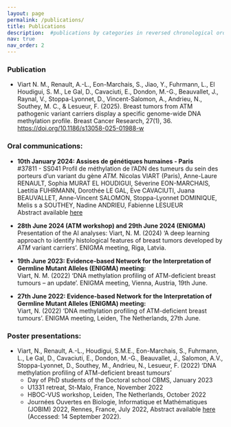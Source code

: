 ```yaml
---
layout: page
permalink: /publications/
title: Publications
description:  #publications by categories in reversed chronological order. generated by jekyll-scholar.
nav: true
nav_order: 2
---
```


### Publication
* Viart N. M., Renault, A.-L., Eon-Marchais, S., Jiao, Y., Fuhrmann, L., El Houdigui, S. M., Le Gal, D., Cavaciuti, E., Dondon, M.-G., Beauvallet, J., Raynal, V., Stoppa-Lyonnet, D., Vincent-Salomon, A., Andrieu, N., Southey, M. C., & Lesueur, F. (2025). Breast tumors from ATM pathogenic variant carriers display a specific genome-wide DNA methylation profile. Breast Cancer Research, 27(1), 36. https://doi.org/10.1186/s13058-025-01988-w

  
### Oral communications:

* **10th January 2024: Assises de génétiques humaines - Paris**\
#37811 - SS041 Profil de méthylation de l’ADN des tumeurs du sein des porteurs d’un variant du gène *ATM*.
Nicolas VIART (Paris), Anne-Laure RENAULT, Sophia MURAT EL HOUDIGUI, Séverine EON-MARCHAIS, Laetitia FUHRMANN, Dorothée LE GAL, Eve CAVACIUTI, Juana BEAUVALLET, Anne-Vincent SALOMON, Stoppa-Lyonnet DOMINIQUE, Melis s a SOUTHEY, Nadine ANDRIEU, Fabienne LESUEUR\
Abstract available [here](https://api.mycongressonline.net/api-Congress-agenda.html?record=1c8d2dd3-5102-48f7-73fb-63b7d66f4eb1&key=ab10c6a3e4ba4db1629057c3d8dca3e66653b897&date=&account_id=&bookmark_filter=&print_me=0&search=viart&stype=&speaker_id=&search_me=) 

* **28th June 2024 (ATM workshop) and 29th June 2024 (ENIGMA)**\
Presentation of the AI analyses: Viart, N. M. (2024) ‘A deep learning approach to identify histological features of breast tumors developed by *ATM* variant carriers’. ENIGMA meeting, Riga, Latvia.

* **19th June 2023: Evidence-based Network for the Interpretation of Germline Mutant Alleles (ENIGMA) meeting:**\
Viart, N. M. (2022) ‘DNA methylation profiling of ATM-deficient breast tumours – an update’. ENIGMA meeting, Vienna, Austria, 19th June.

* **27th June 2022: Evidence-based Network for the Interpretation of Germline Mutant Alleles (ENIGMA) meeting:**\
Viart, N. (2022) ‘DNA methylation profiling of ATM-deficient breast tumours’. ENIGMA meeting, Leiden, The Netherlands, 27th June.


### Poster presentations:

* Viart, N., Renault, A.-L., Houdigui, S.M.E., Eon-Marchais, S., Fuhrmann, L., Le Gal, D., Cavaciuti, E., Dondon, M.-G., Beauvallet, J., Salomon, A.V., Stoppa-Lyonnet, D., Southey, M., Andrieu, N., Lesueur, F. (2022) ‘DNA methylation profiling of ATM-deficient breast tumours’
  * Day of PhD students of the Doctoral school CBMS, January 2023
  * U1331 retreat, St-Malo, France, November 2022
  * HBOC-VUS workshop, Leiden, The Netherlands, October 2022
  * Journées Ouvertes en Biologie, Informatique et Mathématiques (JOBIM) 2022, Rennes, France, July 2022, Abstract available [here](https://jobim2022.sciencesconf.org/data/pages/JOBIM2022_proceedings_posters_demos.pdf#section*.173) (Accessed: 14 September 2022).


<!-- _pages/publications.md -->

<!--
{% if site.search_enabled %}
<input type="text" id="bibsearch" spellcheck="false" autocomplete="off" class="search bibsearch-form-input" placeholder="Type to filter">
{% endif %}

<div class="publications">
{% bibliography %}
</div>
-->
